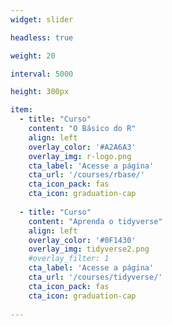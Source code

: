 ```yaml
---
widget: slider

headless: true

weight: 20

interval: 5000

height: 300px

item:
  - title: "Curso"
    content: "O Básico do R"
    align: left
    overlay_color: '#A2A6A3'
    overlay_img: r-logo.png
    cta_label: 'Acesse a página'
    cta_url: '/courses/rbase/'
    cta_icon_pack: fas
    cta_icon: graduation-cap
    
  - title: "Curso"
    content: "Aprenda o tidyverse"
    align: left
    overlay_color: '#0F1430'
    overlay_img: tidyverse2.png
    #overlay_filter: 1
    cta_label: 'Acesse a página'
    cta_url: '/courses/tidyverse/'
    cta_icon_pack: fas
    cta_icon: graduation-cap
    
---
```

